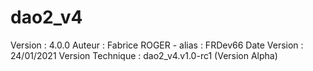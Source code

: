 # dao2_v4

Version : 4.0.0
Auteur : Fabrice ROGER - alias : FRDev66
Date Version : 24/01/2021
Version Technique : dao2_v4.v1.0-rc1 (Version Alpha)